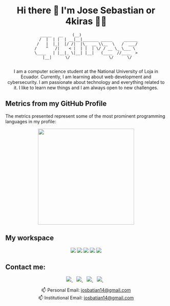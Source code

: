 

<h1 align='center'>
  Hi there 👋 I'm Jose Sebastian or 4kiras 👨‍💻
</h1>

<center>
  
```
   _____   __    (__)                         
  /  |  | |  | __|__|_______ _____     ______
 /   |  |_|  |/ /|  |\_  __ \\__  \   /  ___/
/    ^   /|    < |  | |  | \/ / __ \_ \___ \ 
\____   | |__|_ \|__| |__|   (____  //____  >
     |__|      \/                 \/      \/    
                                        
```
</center>

<p align='center'>
I am a computer science student at the National University of Loja in Ecuador. Currently, I am learning about web development and cybersecurity. I am passionate about technology and everything related to it. I like to learn new things and I am always open to new challenges.
</p>

## Metrics from my GitHub Profile
The metrics presented represent some of the most prominent programming languages in my profile:

<p align='center'>
  <a href="#"><img src="https://github-readme-stats.vercel.app/api/top-langs/?username=4kiras&theme=onedark" width="300"></a>

</p>

## My workspace
<p align='center'>
  <img src="https://img.shields.io/badge/windows-%230078D6.svg?&style=for-the-badge&logo=windows&logoColor=white" />
  <img src="https://img.shields.io/badge/intel-core%20i7%207th-%230071C5.svg?&style=for-the-badge&logo=intel&logoColor=white" />
  <img src="https://img.shields.io/badge/RAM-24GB-%230071C5.svg?&style=for-the-badge&logoColor=white" />
  <img src="https://img.shields.io/badge/dell-G5%2015%20-007DB8?style=for-the-badge&logo=dell&logoColor=white" /> 
  <img src="https://img.shields.io/badge/nvidia-gtx%201050%20TI-%2376B900.svg?&style=for-the-badge&logo=nvidia&logoColor=white" /> 

## Contact me:
<p align='center'>
  <a href="https://twitter.com/josbatian14">
    <img src="https://img.shields.io/badge/Twitter-1DA1F2?style=for-the-badge&logo=twitter&logoColor=white" />
  </a>&nbsp;&nbsp;
  <a href="https://discord.com/users/631684122292518912">
    <img src="https://img.shields.io/badge/Discord-5865F2?style=for-the-badge&logo=discord&logoColor=white" />        
  </a>&nbsp;&nbsp;
  <a href="https://www.instagram.com/4kiras.bin">
    <img src="https://img.shields.io/badge/Instagram-E4405F?style=for-the-badge&logo=instagram&logoColor=white" /> 
  </a>&nbsp;&nbsp;
  <a href="https://www.linkedin.com/in/josesebasti4n/">
    <img src="https://img.shields.io/badge/linkedin-%230077B5.svg?&style=for-the-badge&logo=linkedin&logoColor=white" />
  </a>&nbsp;&nbsp;
</p>


<p align='center'>
  📫 Personal Email: <a href='mailto:josbatian14@gmail.com'>josbatian14@gmail.com</a><br>
  📫 Institutional Email: <a href='mailto:josbatian14@gmail.com'>josbatian14@gmail.com</a>
</p>

<!--
**4kiras/4kiras** is a ✨ _special_ ✨ repository because its `README.md` (this file) appears on your GitHub profile.

Here are some ideas to get you started:

- 🔭 I’m currently working on ...
- 🌱 I’m currently learning ...
- 👯 I’m looking to collaborate on ...
- 🤔 I’m looking for help with ...
- 💬 Ask me about ...
- 📫 How to reach me: ...
- 😄 Pronouns: ...
- ⚡ Fun fact: ...
-->
